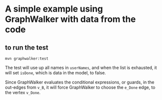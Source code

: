 # A simple example using GraphWalker with data from the code

## to run the test


```
mvn graphwalker:test
```

The test will use up all names in `userNames`, and when the list is exhausted, it
will set `isDone`, which is data in the model, to false. 

Since GraphWalker evaluates the conditional expressions, or guards, in the out-edges from `v_B`,
 it will force GraphWalker to choose the `e_Done` edge, to the vertex  `v_Done`.